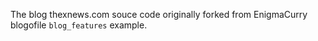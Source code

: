 The blog thexnews.com souce code originally forked from EnigmaCurry blogofile `blog_features` example.